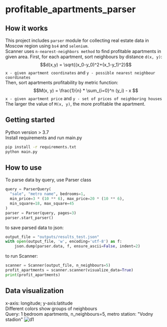 # profitable_apartments_parser

## How it works
This project includes `parser` module for collecting real estate data in Moscow region using `bs4` and `selenium`. <br>
Scanner uses `n-nearest-neighbors method` to find profitable apartments in given area.
First, for each apartment, sort neighbours by distance `d(x, y)`:
$$d(x,y) = \sqrt{(x_0-y_0)^2+(x_1-y_1)^2}$$
`x - given apartment coordinates` and `y - possible nearest neighbour coordinates` <br>
Then, sort apartments profitability by metric function:
$$M(x, y) = \frac{1}{n} *  \sum_{i=0}^n (y_i)  - x $$
`x - given apartment price` and `y - set of prices of neighboring houses` <br>
The larger the value of `M(x, y)`, the more profitable the apartment.

## Getting started
Python version > 3.7 <br>
Install requirements and run main.py
```bash
pip install -r requirements.txt
python main.py
```
## How to use
To parse data by query, use Parser class
```python
query = ParserQuery(
  "sale", "metro name", bedrooms=1,
  min_price=3 * (10 ** 6), max_price=20 * (10 ** 6),
  min_square=18, max_square=45
)
parser = Parser(query, pages=3)
parser.start_parser()
```
to save parsed data to json:
```python
output_file = "outputs/results_test.json"
with open(output_file, 'w', encoding='utf-8') as f:
	json.dump(parser.data, f, ensure_ascii=False, indent=2)
```
to run Scanner:
```python
scanner = Scanner(output_file, n_neighbours=5)
profit_apartments = scanner.scanner(visualize_data=True)
print(profit_apartments)
```

## Data visualization 
x-axis: longitude; y-axis:latitude <br>
Different colors show groups of neighbours <br>
Query: 1 bedroom apartments, n_neighbours=5, metro station: "Vodny stadion"
![d1](https://github.com/SergeyBurik/profitable_apartments_parser/assets/40773987/31fbf870-a699-4573-9239-8791ab919137)

